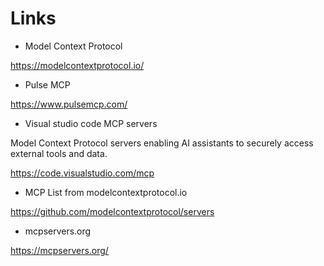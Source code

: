 # Links

- Model Context Protocol

<https://modelcontextprotocol.io/>

- Pulse MCP

<https://www.pulsemcp.com/>

- Visual studio code MCP servers

Model Context Protocol servers enabling AI assistants to securely access external tools and data.

<https://code.visualstudio.com/mcp>

- MCP List from modelcontextprotocol.io

<https://github.com/modelcontextprotocol/servers>

- mcpservers.org

<https://mcpservers.org/>
